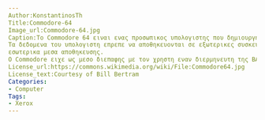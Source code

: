 ```yaml
---
Author:KonstantinosTh
Title:Commodore-64
Image_url:Commodore-64.jpg
Caption:Το Commodore 64 ειναι ενας προσωπικος υπολογιστης που δημιουργηθηκε απο την Commodore International το 1982.
Τα δεδομενα του υπολογιστη επρεπε να αποθηκευονται σε εξωτερικες συσκευες(κασετες και αργοτερα floppy disks) καθως δεν διεθετε
εσωτερικα μεσα αποθηκευσης.
Ο Commodore ειχε ως μεσο διεπαφης με τον χρηστη εναν διερμηνευτη της BASIC οπως ηταν κοινο στους υπολογιστες εκεινης της περιοδου.
License_url:https://commons.wikimedia.org/wiki/File:Commodore64.jpg
License_text:Courtesy of Bill Bertram
Categories:
- Computer
Tags:
- Xerox
---
```

